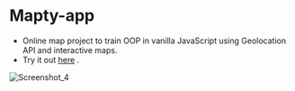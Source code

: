# Mapty-app
- Online map project to train OOP in vanilla JavaScript using Geolocation API and interactive maps.
- Try it out [here](https://doriniel.github.io/Mapty-app/) .

![Screenshot_4](https://user-images.githubusercontent.com/91247583/223522863-b677f660-8782-46cd-b29a-65cee2296457.png)
